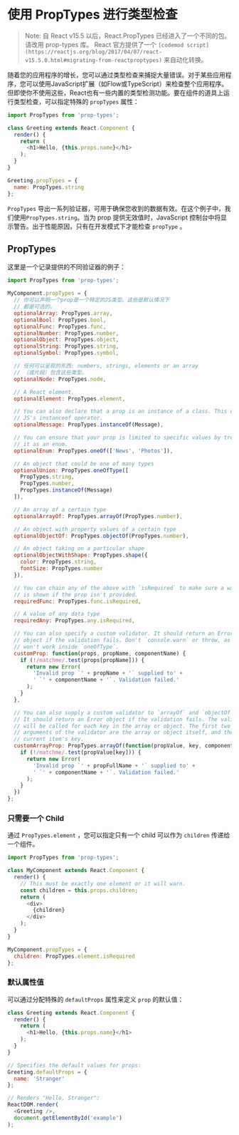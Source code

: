 # 使用 PropTypes 进行类型检查

> Note:
> 自 React v15.5 以后，React.PropTypes 已经进入了一个不同的包。请改用 prop-types 库。
> React 官方提供了一个 `[codemod script](https://reactjs.org/blog/2017/04/07/react-v15.5.0.html#migrating-from-reactproptypes)` 来自动化转换。

随着您的应用程序的增长，您可以通过类型检查来捕捉大量错误。对于某些应用程序，您可以使用JavaScript扩展（如Flow或TypeScript）来检查整个应用程序。但即使你不使用这些，React也有一些内置的类型检测功能。要在组件的道具上运行类型检查，可以指定特殊的 `propTypes` 属性：

```js
import PropTypes from 'prop-types';

class Greeting extends React.Component {
  render() {
    return (
      <h1>Hello, {this.props.name}</h1>
    );
  }
}

Greeting.propTypes = {
  name: PropTypes.string
};
```

`PropTypes` 导出一系列验证器，可用于确保您收到的数据有效。在这个例子中，我们使用`PropTypes.string`。当为 prop 提供无效值时，JavaScript 控制台中将显示警告。出于性能原因，只有在开发模式下才能检查 `propType` 。

## PropTypes

这里是一个记录提供的不同验证器的例子：

```js
import PropTypes from 'prop-types';

MyComponent.propTypes = {
  // 你可以声明一个prop是一个特定的JS类型。这些是默认情况下
  // 都是可选的。
  optionalArray: PropTypes.array,
  optionalBool: PropTypes.bool,
  optionalFunc: PropTypes.func,
  optionalNumber: PropTypes.number,
  optionalObject: PropTypes.object,
  optionalString: PropTypes.string,
  optionalSymbol: PropTypes.symbol,

  // 任何可以呈现的东西: numbers, strings, elements or an array
  // （或片段）包含这些类型。
  optionalNode: PropTypes.node,

  // A React element.
  optionalElement: PropTypes.element,

  // You can also declare that a prop is an instance of a class. This uses
  // JS's instanceof operator.
  optionalMessage: PropTypes.instanceOf(Message),

  // You can ensure that your prop is limited to specific values by treating
  // it as an enum.
  optionalEnum: PropTypes.oneOf(['News', 'Photos']),

  // An object that could be one of many types
  optionalUnion: PropTypes.oneOfType([
    PropTypes.string,
    PropTypes.number,
    PropTypes.instanceOf(Message)
  ]),

  // An array of a certain type
  optionalArrayOf: PropTypes.arrayOf(PropTypes.number),

  // An object with property values of a certain type
  optionalObjectOf: PropTypes.objectOf(PropTypes.number),

  // An object taking on a particular shape
  optionalObjectWithShape: PropTypes.shape({
    color: PropTypes.string,
    fontSize: PropTypes.number
  }),

  // You can chain any of the above with `isRequired` to make sure a warning
  // is shown if the prop isn't provided.
  requiredFunc: PropTypes.func.isRequired,

  // A value of any data type
  requiredAny: PropTypes.any.isRequired,

  // You can also specify a custom validator. It should return an Error
  // object if the validation fails. Don't `console.warn` or throw, as this
  // won't work inside `oneOfType`.
  customProp: function(props, propName, componentName) {
    if (!/matchme/.test(props[propName])) {
      return new Error(
        'Invalid prop `' + propName + '` supplied to' +
        ' `' + componentName + '`. Validation failed.'
      );
    }
  },

  // You can also supply a custom validator to `arrayOf` and `objectOf`.
  // It should return an Error object if the validation fails. The validator
  // will be called for each key in the array or object. The first two
  // arguments of the validator are the array or object itself, and the
  // current item's key.
  customArrayProp: PropTypes.arrayOf(function(propValue, key, componentName, location, propFullName) {
    if (!/matchme/.test(propValue[key])) {
      return new Error(
        'Invalid prop `' + propFullName + '` supplied to' +
        ' `' + componentName + '`. Validation failed.'
      );
    }
  })
};
```

### 只需要一个 Child

通过 `PropTypes.element` ，您可以指定只有一个 child 可以作为 `children` 传递给一个组件。

```js
import PropTypes from 'prop-types';

class MyComponent extends React.Component {
  render() {
    // This must be exactly one element or it will warn.
    const children = this.props.children;
    return (
      <div>
        {children}
      </div>
    );
  }
}

MyComponent.propTypes = {
  children: PropTypes.element.isRequired
};
```

### 默认属性值

可以通过分配特殊的 `defaultProps` 属性来定义 `prop` 的默认值：

```js
class Greeting extends React.Component {
  render() {
    return (
      <h1>Hello, {this.props.name}</h1>
    );
  }
}

// Specifies the default values for props:
Greeting.defaultProps = {
  name: 'Stranger'
};

// Renders "Hello, Stranger":
ReactDOM.render(
  <Greeting />,
  document.getElementById('example')
);
```
